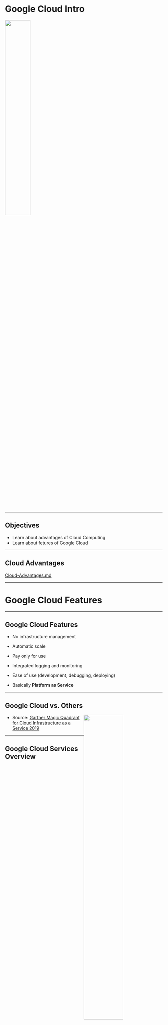 # Google Cloud Intro

<img src="../../assets/images/logos/google-cloud-logo-2.png" style="white;width:40%;"/><!-- {"left" : 4.37, "top" : 7, "height" : 1.19, "width" : 3.65} -->

---

## Objectives
- Learn about advantages of Cloud Computing 
- Learn about fetures of Google Cloud

---

## Cloud Advantages

[Cloud-Advantages.md](Cloud-Advantages.md)

---

# Google Cloud Features

---

## Google Cloud Features
- No infrastructure management

- Automatic scale

- Pay only for use

- Integrated logging and monitoring

- Ease of use (development, debugging, deploying)

- Basically **Platform as Service**

---

## Google Cloud vs. Others

<img src="../../assets/images/data-science-gcp/3rd-party/gartner-quadrant-cloud.jpg" style="width:50%;float:right;" /><!-- {"left" : 5.8, "top" : 1.04, "height" : 4.64, "width" : 4.44} -->  

- Source: [Gartner Magic Quadrant for Cloud Infrastructure as a Service 2019](https://cloud.google.com/gartner-cloud-infrastructure-as-a-service/)

---

## Google Cloud Services Overview

<img src="../../assets/images/data-science-gcp/3rd-party/google-cloud-services-1.png" style="width:50%; border-width:3px; border-style:solid;" /><!-- {"left" : 1.95, "top" : 1.57, "height" : 6.5, "width" : 6.34} -->  


---

## Google Cloud Services Overview

* __Compute:__ Scalable VMs

* __Storage:__ Scalable, 'unlimited' storage

* __Databases:__ Relational databases

* __Networking:__ Build your own networking

* __Big Data:__ Analyze huge amount of data

* __Machine Learning:__ Scalable ML platform

---

## Google Cloud Resource Hierarchy

<img src="../../assets/images/data-science-gcp/3rd-party/google-cloud-organization-2.png" style="width:70%; " /><!-- {"left" : 1.58, "top" : 1.48, "height" : 3.7, "width" : 7.09} -->  


- Source: https://cloud.google.com/billing/docs/concepts

- Source: https://cloud.google.com/docs/enterprise/best-practices-for-enterprise-organizations

---

## Google Cloud Resource Hierarchy

<img src="../../assets/images/data-science-gcp/3rd-party/google-cloud-organization-2.png" style="width:70%; float:right;" /><!-- {"left" : 5.22, "top" : 1.09, "height" : 2.59, "width" : 4.97} -->  


- Domain

- Organization

- Folders

- Projects

- Resources

- Labels

- Billing

---

## Google Cloud Resources: Domain

<img src="../../assets/images/data-science-gcp/3rd-party/google-cloud-organization-2.png" style="width:50%; float:right;" /><!-- {"left" : 5.25, "top" : 1.04, "height" : 2.56, "width" : 4.92} -->  


- Domain identifies your company

- If the domain is linked to a [GSuite](https://gsuite.google.com/) or [Cloud Identity](https://cloud.google.com/identity/) account

- Domains are managed by [Google Admin Console](https://admin.google.com)

- Reference : https://cloud.google.com/billing/docs/concepts

---

## Google Cloud Resources: Organization & Folders

<img src="../../assets/images/data-science-gcp/3rd-party/google-cloud-organization-2.png" style="width:50%; float:right;" /><!-- {"left" : 5.5, "top" : 1.04, "height" : 2.43, "width" : 4.67} -->  


* A domain can have multiple organizations

* E.g. company.com can have following orgs
    - Marketing
    - Engineering
    - Customer support
    - ..etc

* Also helps to contain billing per organization

* __Folders__ are used to organize projects

* Reference: https://cloud.google.com/billing/docs/concepts
---

## Google Cloud Resources: Projects

<img src="../../assets/images/data-science-gcp/3rd-party/google-cloud-organization-2.png" style="width:50%; float:right;" /><!-- {"left" : 5.5, "top" : 1.04, "height" : 2.43, "width" : 4.67} -->  


* __Projects__ are required to use any resources and services

* All resources (VMs, DBs) belong to ONE project

* Projects also allow access control for users

* Billing can be setup per project basis

* Reference : https://cloud.google.com/billing/docs/concepts

---

# Google Cloud Use Cases

---

## Google Cloud Customers and Use Cases

* https://cloud.google.com/customers/  
* [Target use case video](https://www.youtube.com/watch?v=djQIFqY5cJ4&feature=youtu.be)
- [HSBC use case](https://www.youtube.com/watch?v=W8oTEyogAwo&feature=youtu.be)

<br />

<img src="../../assets/images/logos/paypal-logo-1.png" style="width:20%; " /><!-- {"left" : 0.55, "top" : 4.46, "height" : 0.82, "width" : 3.08} --> &nbsp;  &nbsp;
<img src="../../assets/images/logos/target-logo-1.png" style="width:10%; " /><!-- {"left" : 4.19, "top" : 3.62, "height" : 2.49, "width" : 1.87} --> &nbsp;  &nbsp;
<img src="../../assets/images/logos/hsbc-logo-1.png" style="width:20%; " /><!-- {"left" : 6.93, "top" : 4.49, "height" : 0.75, "width" : 2.78} -->  


---

## Lab: Access Google Cloud

<img src="../../assets/images/icons/individual-labs.png" style="width:25%;float:right;"/><!-- {"left" : 6.76, "top" : 0.88, "height" : 4.37, "width" : 3.28} -->


* **Overview:**
    - Get access to Google Cloud environmnet

* **Approximate run time:**
    - 15 mins

* **Instructions:**
    - Please follow instructions for
    - **Getting started / Setup Google cloud**


Notes:

---
## Lab: Setup a Working Project

<img src="../../assets/images/icons/individual-labs.png" style="width:25%;float:right;"/><!-- {"left" : 6.76, "top" : 0.88, "height" : 4.37, "width" : 3.28} -->


* **Overview:**
    - Create a working project we will use for this class

* **Approximate run time:**
    - 15 mins

* **Instructions:**
    - Please follow instructions for
    - **Getting started / Project setup**


Notes:

---

## Review and Q&A

<img src="../../assets/images/icons/q-and-a-1.png" style="width:20%;float:right;" /><!-- {"left" : 8.24, "top" : 1.21, "height" : 1.28, "width" : 1.73} -->


- Let's go over what we have covered so far

- Any questions?

<img src="../../assets/images/icons/quiz-icon.png" style="width:40%;" /><!-- {"left" : 2.69, "top" : 4.43, "height" : 3.24, "width" : 4.86} -->
